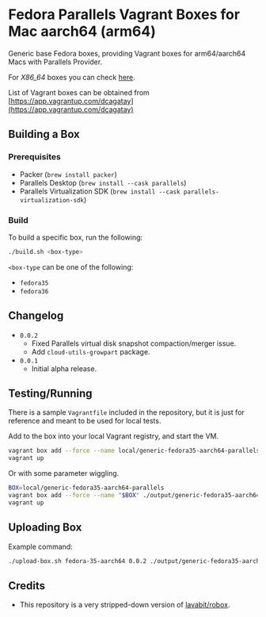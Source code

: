 
# Fedora Parallels Vagrant Boxes for Mac aarch64 (arm64)

Generic base Fedora boxes, providing Vagrant boxes for arm64/aarch64 Macs with Parallels Provider.

For *X86_64* boxes you can check [here](https://app.vagrantup.com/generic).

List of Vagrant boxes can be obtained from [https://app.vagrantup.com/dcagatay](https://app.vagrantup.com/dcagatay)

## Building a Box
### Prerequisites

- Packer (`brew install packer`)
- Parallels Desktop (`brew install --cask parallels`)
- Parallels Virtualization SDK (`brew install --cask parallels-virtualization-sdk`)

### Build

To build a specific box, run the following:

```bash
./build.sh <box-type>
```

`<box-type` can be one of the following:

- `fedora35`
- `fedora36`

## Changelog

- `0.0.2`
  - Fixed Parallels virtual disk snapshot compaction/merger issue.
  - Add `cloud-utils-growpart` package.
- `0.0.1`
  - Initial alpha release.

## Testing/Running

There is a sample `Vagrantfile` included in the repository, but it is just for reference and meant to be used for local tests.

Add to the box into your local Vagrant registry, and start the VM.

```bash
vagrant box add --force --name local/generic-fedora35-aarch64-parallels ./output/generic-fedora35-aarch64-parallels-0.0.2.box
vagrant up
```

Or with some parameter wiggling.

```bash
BOX=local/generic-fedora35-aarch64-parallels
vagrant box add --force --name "$BOX" ./output/generic-fedora35-aarch64-parallels-0.0.2.box
vagrant up
```

## Uploading Box

Example command:

```bash
./upload-box.sh fedora-35-aarch64 0.0.2 ./output/generic-fedora35-aarch64-parallels-0.0.2.box
```

## Credits

- This repository is a very stripped-down version of [lavabit/robox](https://github.com/lavabit/robox).
